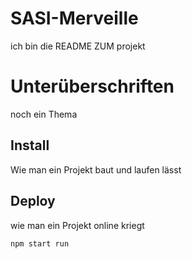 # SASI-Merveille
ich bin die README ZUM projekt
# Unterüberschriften
noch ein Thema

## Install
Wie man ein Projekt baut und laufen lässt

## Deploy
wie man ein Projekt online kriegt

```npm start run```